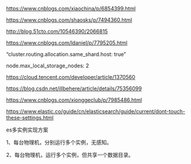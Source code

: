 https://www.cnblogs.com/xiaochina/p/6854399.html

https://www.cnblogs.com/shaosks/p/7494360.html

http://blog.51cto.com/10546390/2066815

https://www.cnblogs.com/ldaniel/p/7795205.html

“cluster.routing.allocation.same_shard.host: true”

node.max_local_storage_nodes: 2 



https://cloud.tencent.com/developer/article/1370560

https://blog.csdn.net/illbehere/article/details/75356099

https://www.cnblogs.com/xionggeclub/p/7985486.html

https://www.elastic.co/guide/cn/elasticsearch/guide/current/dont-touch-these-settings.html



es多实例实现方案

1、每台物理机，分别运行多个实例，无感知。

2、每台物理机，运行多个实例，但共享一个数据目录。